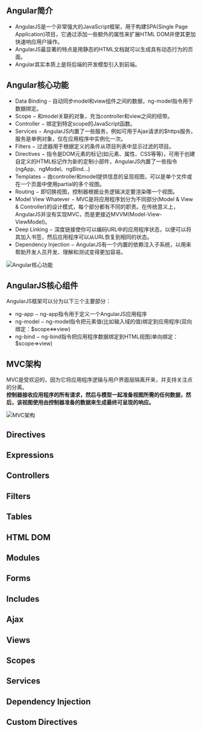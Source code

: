 ## Angular简介
- AngularJS是一个非常强大的JavaScript框架，用于构建SPA(Single Page Application)项目，它通过添加一些额外的属性来扩展HTML DOM并使其更加快速响应用户操作。    
- AngularJS最显著的特点是用静态的HTML文档就可以生成具有动态行为的页面。  
- Angular其实本质上是将后端的开发模型引入到前端。  

## Angular核心功能
- Data Binding - 自动同步model和view组件之间的数据，ng-model指令用于数据绑定。
- Scope − 和model关联的对象，充当controller和view之间的纽带。
- Controller − 绑定到特定scope的JavaScript函数。
- Services − AngularJS内置了一些服务，例如可用于Ajax请求的$https服务，服务是单例对象，仅在应用程序中实例化一次。
- Filters − 过滤器用于根据定义的条件从项目列表中显示过滤的项目。
- Directives − 指令是DOM元素的标记(如元素、属性、CSS等等)，可用于创建自定义的HTML标记作为新的定制小部件，AngularJS内置了一些指令(ngApp、ngModel、ngBind...)
- Templates − 由controller和model提供信息的呈现视图，可以是单个文件或在一个页面中使用partial的多个视图。
- Routing − 即切换视图，控制器根据业务逻辑决定要渲染哪一个视图。
- Model View Whatever − MVC是将应用程序划分为不同部分(Model & View & Controller)的设计模式，每个部分都有不同的职责。在传统意义上，AngularJS并没有实现MVC，而是更接近MVVM(Model-View-ViewModel)。
- Deep Linking − 深度链接使你可以编码URL中的应用程序状态，以便可以将其加入书签，然后应用程序可以从URL恢复到相同的状态。
- Dependency Injection − AngularJS有一个内置的依赖注入子系统，以用来帮助开发人员开发、理解和测试变得更加容易。  

![Angular核心功能](https://www.tutorialspoint.com/angularjs/images/angularjs_concepts.jpg)

## AngularJS核心组件
AngularJS框架可以分为以下三个主要部分：  
- ng-app − ng-app指令用于定义一个AngularJS应用程序
- ng-model − ng-model指令把元素值(比如输入域的值)绑定到应用程序(双向绑定：$scope<=>view)
- ng-bind − ng-bind指令把应用程序数据绑定到HTML视图(单向绑定：$scope=>view)

## MVC架构
MVC是受欢迎的，因为它将应用程序逻辑与用户界面层隔离开来，并支持关注点的分离。  
**控制器接收应用程序的所有请求，然后与模型一起准备视图所需的任何数据，然后，该视图使用由控制器准备的数据来生成最终可呈现的响应。**   

![MVC架构](https://www.tutorialspoint.com/angularjs/images/angularjs_mvc.jpg)

## Directives
## Expressions
## Controllers
## Filters
## Tables
## HTML DOM
## Modules
## Forms
## Includes
## Ajax
## Views
## Scopes
## Services
## Dependency Injection
## Custom Directives

<!--
## [Angular编程规范](https://github.com/mgechev/angularjs-style-guide/blob/master/README-zh-cn.md)
-->
